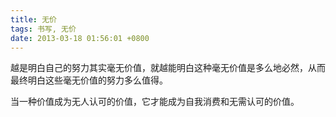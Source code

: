 ```yaml
---
title: 无价
tags: 书写, 无价
date: 2013-03-18 01:56:01 +0800
---
```



越是明白自己的努力其实毫无价值，就越能明白这种毫无价值是多么地必然，从而最终明白这些毫无价值的努力多么值得。

当一种价值成为无人认可的价值，它才能成为自我消费和无需认可的价值。

